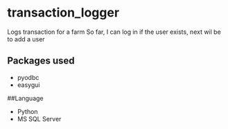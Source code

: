 # transaction_logger
 Logs transaction for a farm
 So far, I can log in if the user exists, next wil be to add a user

## Packages used
* pyodbc
* easygui

##Language
* Python
* MS SQL Server

